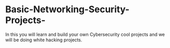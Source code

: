 # Basic-Networking-Security-Projects-
In this you will learn and build your own Cybersecurity cool projects and we will be doing white hacking projects. 
